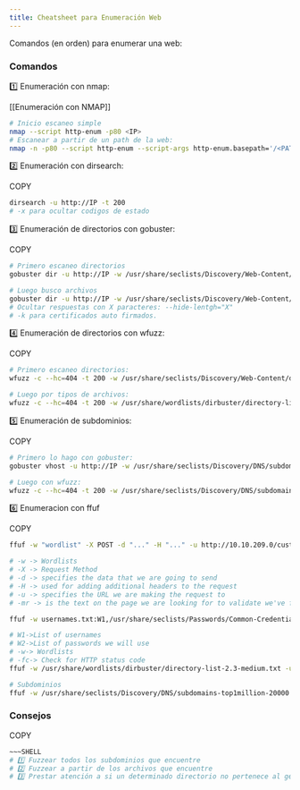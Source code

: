 ```yaml
---
title: Cheatsheet para Enumeración Web
---
```




Comandos (en orden) para enumerar una web:

### [](https://viksant.hashnode.dev/cheatsheet-enumeracion-web#heading-comandos "Permalink")Comandos

1️⃣ Enumeración con nmap:

[[Enumeración con NMAP]]

```bash
# Inicio escaneo simple
nmap --script http-enum -p80 <IP>
# Escanear a partir de un path de la web:
nmap -n -p80 --script http-enum --script-args http-enum.basepath='/<PATH>' <IP>
```

2️⃣ Enumeración con dirsearch:

COPY

``` bash
dirsearch -u http://IP -t 200
# -x para ocultar codigos de estado
```

3️⃣ Enumeración de directorios con gobuster:

COPY

``` bash
# Primero escaneo directorios
gobuster dir -u http://IP -w /usr/share/seclists/Discovery/Web-Content/directory-list-2.3-medium.txt -t 150

# Luego busco archivos
gobuster dir -u http://IP -w /usr/share/seclists/Discovery/Web-Content/directory-list-2.3-medium.txt -t 150 -x .php,.html,.py,.git,.sh,.bak,.js,.txt,.git
# Ocultar respuestas con X paracteres: --hide-lentgh="X"
# -k para certificados auto firmados.
```

4️⃣ Enumeración de directorios con wfuzz:

COPY

``` bash
# Primero escaneo directorios:
wfuzz -c --hc=404 -t 200 -w /usr/share/seclists/Discovery/Web-Content/directory-list-lowercase-2.3-medium.txt http://IP/FUZZ  

# Luego por tipos de archivos:
wfuzz -c --hc=404 -t 200 -w /usr/share/wordlists/dirbuster/directory-list-2.3-medium.txt -z list,sh-pl-cgi-txt-php-bak-py http://10.129.228.21/<DIR>/FUZZ.FUZ2Z
```

5️⃣ Enumeración de subdominios:

COPY

``` bash
# Primero lo hago con gobuster:
gobuster vhost -u http://IP -w /usr/share/seclists/Discovery/DNS/subdomains-top1million-20000.txt -t 200

# Luego con wfuzz:
wfuzz -c --hc=404 -t 200 -w /usr/share/seclists/Discovery/DNS/subdomains-top1million-5000.txt -H "Host: FUZZ.<IP>" http://<IP>
```

6️⃣ Enumeracion con ffuf

COPY

``` bash
ffuf -w "wordlist" -X POST -d "..." -H "..." -u http://10.10.209.0/customers/signup -mr "..."

# -w -> Wordlists
# -X -> Request Method
# -d -> specifies the data that we are going to send
# -H -> used for adding additional headers to the request
# -u -> specifies the URL we are making the request to
# -mr -> is the text on the page we are looking for to validate we've found a valid username.

ffuf -w usernames.txt:W1,/usr/share/seclists/Passwords/Common-Credentials/10-million-password-list-top-100.txt:W2 -X POST -d "..." -H "..." -u <TARGET> -fc X

# W1->List of usernames
# W2->List of passwords we will use
# -w-> Wordlists
# -fc-> Check for HTTP status code
ffuf -w /usr/share/wordlists/dirbuster/directory-list-2.3-medium.txt -u http://10.129.254.241/FUZZ -t 200 -e .php,.html,.txt,.bak -recursion

# Subdominios
ffuf -w /usr/share/seclists/Discovery/DNS/subdomains-top1million-20000.txt -H "Host: FUZZ.bagel.htb" -u http://bagel.htb:8000 -fs 263
```

### [](https://viksant.hashnode.dev/cheatsheet-enumeracion-web#heading-consejos "Permalink")Consejos

COPY

``` bash
~~~SHELL
# 1️⃣ Fuzzear todos los subdominios que encuentre
# 2️⃣ Fuzzear a partir de los archivos que encuentre
# 3️⃣ Prestar atención a si un determinado directorio no pertenece al gestor de contenidos ➡️ /plugins no es
```